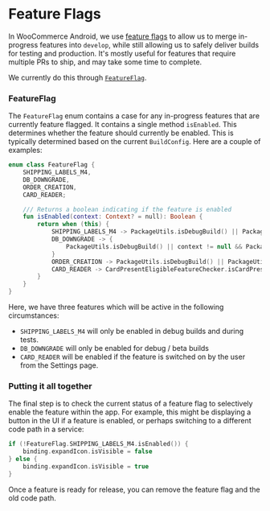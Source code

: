 # Feature Flags

In WooCommerce Android, we use [feature flags](https://martinfowler.com/articles/feature-toggles.html) to allow us to merge in-progress features into `develop`, while still allowing us to safely deliver builds for testing and production. It's mostly useful for features that require multiple PRs to ship, and may take some time to complete.

We currently do this through [`FeatureFlag`](https://github.com/woocommerce/woocommerce-android/blob/develop/WooCommerce/src/main/kotlin/com/woocommerce/android/util/FeatureFlag.kt).

### FeatureFlag

The `FeatureFlag` enum contains a case for any in-progress features that are currently feature flagged. It contains a single method `isEnabled`. This determines whether the feature should currently be enabled. This is typically determined based on the current `BuildConfig`. Here are a couple of examples:

```kotlin
enum class FeatureFlag {
    SHIPPING_LABELS_M4,
    DB_DOWNGRADE,
    ORDER_CREATION,
    CARD_READER;

    /// Returns a boolean indicating if the feature is enabled
    fun isEnabled(context: Context? = null): Boolean {
        return when (this) {
            SHIPPING_LABELS_M4 -> PackageUtils.isDebugBuild() || PackageUtils.isTesting()
            DB_DOWNGRADE -> {
                PackageUtils.isDebugBuild() || context != null && PackageUtils.isBetaBuild(context)
            }
            ORDER_CREATION -> PackageUtils.isDebugBuild() || PackageUtils.isTesting()
            CARD_READER -> CardPresentEligibleFeatureChecker.isCardPresentEligible
        }
    }
}
```

Here, we have three features which will be active in the following circumstances:

* `SHIPPING_LABELS_M4` will only be enabled in debug builds and during tests.
* `DB_DOWNGRADE` will only be enabled for debug / beta builds
* `CARD_READER` will be enabled if the feature is switched on by the user from the Settings page.

### Putting it all together

The final step is to check the current status of a feature flag to selectively enable the feature within the app. For example, this might be displaying a button in the UI if a feature is enabled, or perhaps switching to a different code path in a service:

```kotlin
if (!FeatureFlag.SHIPPING_LABELS_M4.isEnabled()) {
    binding.expandIcon.isVisible = false
} else {
    binding.expandIcon.isVisible = true
}
```

Once a feature is ready for release, you can remove the feature flag and the old code path.
